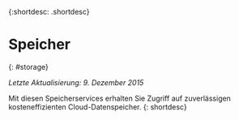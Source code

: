 {:shortdesc: .shortdesc} 

# Speicher
{: #storage}

*Letzte Aktualisierung: 9. Dezember 2015*

Mit diesen Speicherservices erhalten Sie Zugriff auf zuverlässigen kosteneffizienten Cloud-Datenspeicher.
{: shortdesc}



